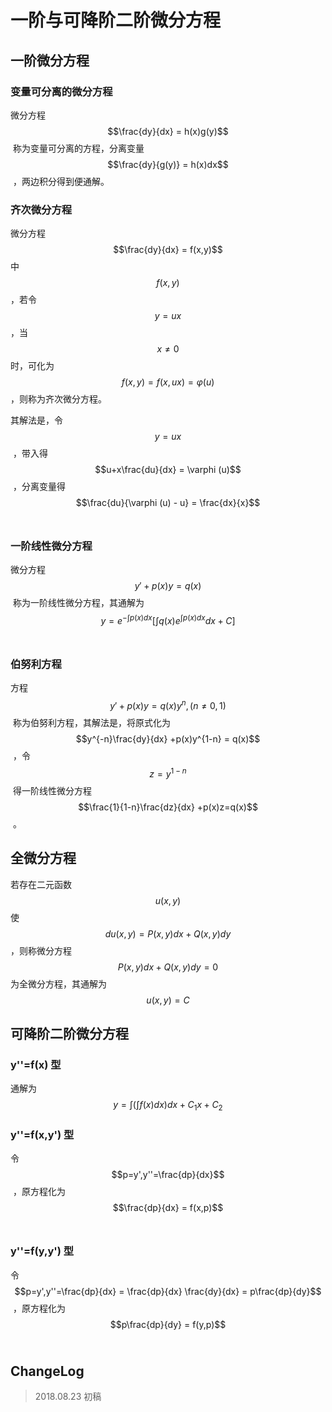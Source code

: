 # 一阶与可降阶二阶微分方程

## 一阶微分方程

### 变量可分离的微分方程

微分方程 $$\frac{dy}{dx} = h(x)g(y)$$ 称为变量可分离的方程，分离变量 $$\frac{dy}{g(y)} = h(x)dx$$ ，两边积分得到便通解。

### 齐次微分方程

微分方程 $$\frac{dy}{dx} = f(x,y)$$ 中 $$f(x,y)$$ ，若令 $$y=ux$$ ，当 $$x \neq 0$$ 时，可化为 $$f(x,y) = f(x,ux) = \varphi(u)$$ ，则称为齐次微分方程。

其解法是，令 $$y=ux$$ ，带入得 $$u+x\frac{du}{dx} = \varphi (u)$$ ，分离变量得 $$\frac{du}{\varphi (u) - u} = \frac{dx}{x}$$ 

### 一阶线性微分方程

微分方程 $$y' + p(x)y = q(x)$$ 称为一阶线性微分方程，其通解为 $$y = e^{-\int p(x)dx}[\int q(x)e^{\int p(x)dx}dx+C]$$ 

### 伯努利方程

方程 $$y'+p(x)y = q(x)y^n, (n\neq 0,1)$$ 称为伯努利方程，其解法是，将原式化为 $$y^{-n}\frac{dy}{dx} +p(x)y^{1-n} = q(x)$$ ，令 $$z = y^{1-n}$$ 得一阶线性微分方程 $$\frac{1}{1-n}\frac{dz}{dx} +p(x)z=q(x)$$ 。

## 全微分方程

若存在二元函数 $$u(x,y)$$ 使 $$du(x,y) = P(x,y)dx+Q(x,y)dy$$ ，则称微分方程 $$P(x,y)dx+Q(x,y)dy=0$$ 为全微分方程，其通解为 $$u(x,y)=C$$ 

## 可降阶二阶微分方程

### y''=f(x) 型

通解为 $$y=\int(\int f(x)dx)dx +C_1x +C_2$$ 

### y''=f(x,y') 型

令 $$p=y',y''=\frac{dp}{dx}$$ ，原方程化为 $$\frac{dp}{dx} = f(x,p)$$ 

### y''=f(y,y') 型

令 $$p=y',y''=\frac{dp}{dx} = \frac{dp}{dx} \frac{dy}{dx} = p\frac{dp}{dy}$$ ，原方程化为 $$p\frac{dp}{dy} = f(y,p)$$ 

## ChangeLog

> 2018.08.23 初稿